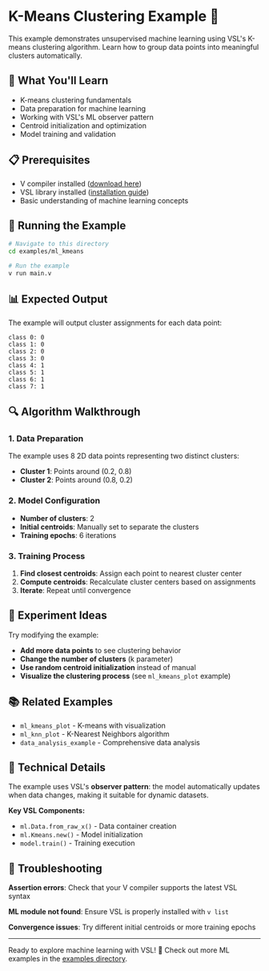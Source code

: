 # K-Means Clustering Example 🤖

This example demonstrates unsupervised machine learning using VSL's K-means clustering algorithm. Learn how to group data points into meaningful clusters automatically.

## 🎯 What You'll Learn

- K-means clustering fundamentals
- Data preparation for machine learning
- Working with VSL's ML observer pattern
- Centroid initialization and optimization
- Model training and validation

## 📋 Prerequisites

- V compiler installed ([download here](https://vlang.io))
- VSL library installed ([installation guide](https://github.com/vlang/vsl#-installation--quick-start))
- Basic understanding of machine learning concepts

## 🚀 Running the Example

```sh
# Navigate to this directory
cd examples/ml_kmeans

# Run the example
v run main.v
```

## 📊 Expected Output

The example will output cluster assignments for each data point:

```text
class 0: 0
class 1: 0
class 2: 0
class 3: 0
class 4: 1
class 5: 1
class 6: 1
class 7: 1
```

## 🔍 Algorithm Walkthrough

### 1. Data Preparation

The example uses 8 2D data points representing two distinct clusters:

- **Cluster 1**: Points around (0.2, 0.8)
- **Cluster 2**: Points around (0.8, 0.2)

### 2. Model Configuration

- **Number of clusters**: 2
- **Initial centroids**: Manually set to separate the clusters
- **Training epochs**: 6 iterations

### 3. Training Process

1. **Find closest centroids**: Assign each point to nearest cluster center
2. **Compute centroids**: Recalculate cluster centers based on assignments
3. **Iterate**: Repeat until convergence

## 🎨 Experiment Ideas

Try modifying the example:

- **Add more data points** to see clustering behavior
- **Change the number of clusters** (k parameter)
- **Use random centroid initialization** instead of manual
- **Visualize the clustering process** (see `ml_kmeans_plot` example)

## 📚 Related Examples

- `ml_kmeans_plot` - K-means with visualization
- `ml_knn_plot` - K-Nearest Neighbors algorithm
- `data_analysis_example` - Comprehensive data analysis

## 🔬 Technical Details

The example uses VSL's **observer pattern**: the model automatically updates when data changes, making it suitable for dynamic datasets.

**Key VSL Components:**

- `ml.Data.from_raw_x()` - Data container creation
- `ml.Kmeans.new()` - Model initialization
- `model.train()` - Training execution

## 🐛 Troubleshooting

**Assertion errors**: Check that your V compiler supports the latest VSL syntax

**ML module not found**: Ensure VSL is properly installed with `v list`

**Convergence issues**: Try different initial centroids or more training epochs

---

Ready to explore machine learning with VSL! 🚀 Check out more ML examples in the [examples directory](../).
